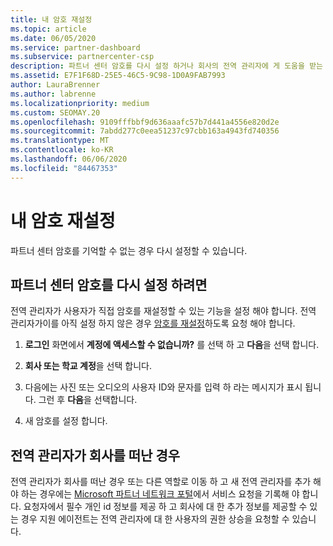 ```yaml
---
title: 내 암호 재설정
ms.topic: article
ms.date: 06/05/2020
ms.service: partner-dashboard
ms.subservice: partnercenter-csp
description: 파트너 센터 암호를 다시 설정 하거나 회사의 전역 관리자에 게 도움을 받는 방법에 대해 알아봅니다. 또한 새 파트너 센터 전역 관리자를 추가 하는 방법에 대해 알아봅니다.
ms.assetid: E7F1F68D-25E5-46C5-9C98-1D0A9FAB7993
author: LauraBrenner
ms.author: labrenne
ms.localizationpriority: medium
ms.custom: SEOMAY.20
ms.openlocfilehash: 9109fffbbf9d636aaafc57b7d441a4556e820d2e
ms.sourcegitcommit: 7abdd277c0eea51237c97cbb163a4943fd740356
ms.translationtype: MT
ms.contentlocale: ko-KR
ms.lasthandoff: 06/06/2020
ms.locfileid: "84467353"
---
```

# <a name="reset-my-password"></a>내 암호 재설정

파트너 센터 암호를 기억할 수 없는 경우 다시 설정할 수 있습니다.

## <a name="to-reset-your-partner-center-password"></a>파트너 센터 암호를 다시 설정 하려면

전역 관리자가 사용자가 직접 암호를 재설정할 수 있는 기능을 설정 해야 합니다. 전역 관리자가이를 아직 설정 하지 않은 경우 [암호를 재설정](reset-a-user-password.md)하도록 요청 해야 합니다.

1. **로그인** 화면에서 **계정에 액세스할 수 없습니까?** 를 선택 하 고 **다음**을 선택 합니다.

2. **회사 또는 학교 계정**을 선택 합니다.

3. 다음에는 사진 또는 오디오의 사용자 ID와 문자를 입력 하 라는 메시지가 표시 됩니다. 그런 후 **다음**을 선택합니다.

4. 새 암호를 설정 합니다.

## <a name="if-your-global-admin-has-left-the-company"></a>전역 관리자가 회사를 떠난 경우

전역 관리자가 회사를 떠난 경우 또는 다른 역할로 이동 하 고 새 전역 관리자를 추가 해야 하는 경우에는 [Microsoft 파트너 네트워크 포털](https://partner.microsoft.com/commercial#/)에서 서비스 요청을 기록해 야 합니다. 요청자에서 필수 개인 id 정보를 제공 하 고 회사에 대 한 추가 정보를 제공할 수 있는 경우 지원 에이전트는 전역 관리자에 대 한 사용자의 권한 상승을 요청할 수 있습니다.
